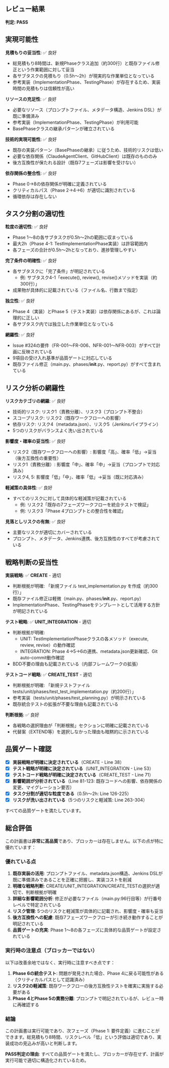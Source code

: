 ## レビュー結果

**判定: PASS**

## 実現可能性

**見積もりの妥当性**: ✅ 良好
- 総見積もり8時間は、新規Phaseクラス追加（約300行）と既存ファイル修正という作業範囲に対して妥当
- 各サブタスクの見積もり（0.5h～2h）が現実的な作業単位となっている
- 参考実装（ImplementationPhase、TestingPhase）が存在するため、実装時間の見積もりは信頼性が高い

**リソースの充足性**: ✅ 良好
- 必要なリソース（プロンプトファイル、メタデータ構造、Jenkins DSL）が既に準備済み
- 参考実装（ImplementationPhase、TestingPhase）が利用可能
- BasePhaseクラスの継承パターンが確立されている

**技術的実現可能性**: ✅ 良好
- 既存の実装パターン（BasePhaseの継承）に従うため、技術的リスクは低い
- 必要な依存関係（ClaudeAgentClient、GitHubClient）は既存のもののみ
- 後方互換性が保たれる設計（既存7フェーズは影響を受けない）

**依存関係の整合性**: ✅ 良好
- Phase 0→8の依存関係が明確に定義されている
- クリティカルパス（Phase 2→4→6）が適切に識別されている
- 循環依存は存在しない

## タスク分割の適切性

**粒度の適切性**: ✅ 良好
- Phase 1～8の各サブタスクが0.5h～2hの範囲に収まっている
- 最大2h（Phase 4-1: TestImplementationPhase実装）は許容範囲内
- 各フェーズの合計が0.5h～2hとなっており、進捗管理しやすい

**完了条件の明確性**: ✅ 良好
- 各サブタスクに「完了条件」が明記されている
  - 例: サブタスク4-1「execute(), review(), revise()メソッドを実装（約300行）」
- 成果物が具体的に記載されている（ファイル名、行数まで指定）

**独立性**: ✅ 良好
- Phase 4（実装）とPhase 5（テスト実装）は依存関係にあるが、これは論理的に正しい
- 各サブタスク内では独立した作業単位となっている

**網羅性**: ✅ 良好
- Issue #324の要件（FR-001～FR-006、NFR-001～NFR-003）がすべて計画に反映されている
- 9項目の受け入れ基準が品質ゲートに対応している
- 既存ファイル修正（main.py、phases/__init__.py、report.py）がすべて含まれている

## リスク分析の網羅性

**リスクカテゴリの網羅**: ✅ 良好
- 技術的リスク: リスク1（責務分離）、リスク3（プロンプト不整合）
- スコープリスク: リスク2（既存ワークフローへの影響）
- 依存リスク: リスク4（metadata.json）、リスク5（Jenkinsパイプライン）
- 5つのリスクがバランスよく洗い出されている

**影響度・確率の妥当性**: ✅ 良好
- リスク2（既存ワークフローへの影響）: 影響度「高」、確率「低」→妥当（後方互換性の重要性）
- リスク1（責務分離）: 影響度「中」、確率「中」→妥当（プロンプトで対応済み）
- リスク4, 5: 影響度「低」「中」、確率「低」→妥当（既に対応済み）

**軽減策の具体性**: ✅ 良好
- すべてのリスクに対して具体的な軽減策が記載されている
  - 例: リスク2「既存の7フェーズワークフローを統合テストで検証」
  - 例: リスク3「Phase 4プロンプトとの整合性を確認」

**見落としリスクの有無**: ✅ 良好
- 主要なリスクが適切にカバーされている
- プロンプト、メタデータ、Jenkins連携、後方互換性のすべてが考慮されている

## 戦略判断の妥当性

**実装戦略**: ✅ **CREATE** - 適切
- 判断根拠が明確: 「新規ファイル test_implementation.py を作成（約300行）」
- 既存ファイル修正は軽微（main.py、phases/__init__.py、report.py）
- ImplementationPhase、TestingPhaseをテンプレートとして活用する方針が明記されている

**テスト戦略**: ✅ **UNIT_INTEGRATION** - 適切
- 判断根拠が明確:
  - UNIT: TestImplementationPhaseクラスの各メソッド（execute, review, revise）の動作確認
  - INTEGRATION: Phase 4→5→6の連携、metadata.json更新確認、Git auto-commit動作確認
- BDD不要の理由も記載されている（内部フレームワークの拡張）

**テストコード戦略**: ✅ **CREATE_TEST** - 適切
- 判断根拠が明確: 「新規テストファイル tests/unit/phases/test_test_implementation.py（約200行）」
- 参考実装（tests/unit/phases/test_planning.py）が明示されている
- 既存統合テストの拡張が不要な理由も記載されている

**判断根拠**: ✅ 良好
- 各戦略の選択理由が「判断根拠」セクションに明確に記載されている
- 代替案（EXTEND等）を選択しなかった理由も暗黙的に示されている

## 品質ゲート確認

- [x] **実装戦略が明確に決定されている**（CREATE - Line 38）
- [x] **テスト戦略が明確に決定されている**（UNIT_INTEGRATION - Line 53）
- [x] **テストコード戦略が明確に決定されている**（CREATE_TEST - Line 71）
- [x] **影響範囲が分析されている**（Line 81-123: 既存コードへの影響、依存関係の変更、マイグレーション要否）
- [x] **タスク分割が適切な粒度である**（0.5h～2h: Line 126-225）
- [x] **リスクが洗い出されている**（5つのリスクと軽減策: Line 263-304）

すべての品質ゲートを満たしています。

## 総合評価

この計画書は**非常に高品質**であり、ブロッカーは存在しません。以下の点が特に優れています：

### 優れている点

1. **既存実装の活用**: プロンプトファイル、metadata.json構造、Jenkins DSLが既に準備済みであることを正確に把握し、実装コストを削減
2. **明確な戦略判断**: CREATE/UNIT_INTEGRATION/CREATE_TESTの選択が適切で、判断根拠が明確
3. **詳細な影響範囲分析**: 修正が必要なファイル（main.py:96行目等）が行番号レベルで特定されている
4. **リスク管理**: 5つのリスクと軽減策が具体的に記載され、影響度・確率も妥当
5. **後方互換性への配慮**: 既存7フェーズワークフローが引き続き動作することが明記されている
6. **品質ゲートの充実**: Phase 1～8の各フェーズに具体的な品質ゲートが設定されている

### 実行時の注意点（ブロッカーではない）

以下は改善余地ではなく、実行時に注意すべき点です：

1. **Phase 6の統合テスト**: 問題が発見された場合、Phase 4に戻る可能性がある（クリティカルパスとして認識済み）
2. **リスク2の軽減策**: 既存ワークフローの後方互換性テストを確実に実施する必要がある
3. **Phase 4とPhase 5の責務分離**: プロンプトで明記されているが、レビュー時に再確認する

### 結論

この計画書は実行可能であり、次フェーズ（Phase 1: 要件定義）に進むことができます。総見積もり8時間、リスクレベル「低」という評価は適切であり、実装成功の見込みが高いと判断します。

**PASS判定の理由**: すべての品質ゲートを満たし、ブロッカーが存在せず、計画が実行可能で適切に構造化されているため。